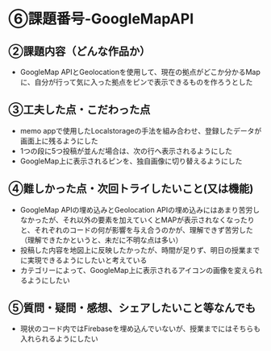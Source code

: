 # ⑥課題番号-GoogleMapAPI

## ②課題内容（どんな作品か）

- GoogleMap APIとGeolocationを使用して、現在の拠点がどこか分かるMapに、自分が行って気に入った拠点をピンで表示できるものを作ろうとした

## ③工夫した点・こだわった点

- memo appで使用したLocalstorageの手法を組み合わせ、登録したデータが画面上に残るようにした
- 1つの段に5つ投稿が並んだ場合は、次の行へ表示されるようにした
- GoogleMap上に表示されるピンを、独自画像に切り替えるようにした

## ④難しかった点・次回トライしたいこと(又は機能)

- GoogleMap APIの埋め込みとGeolocation APIの埋め込みにはあまり苦労しなかったが、それ以外の要素を加えていくとMAPが表示されなくなったりと、それぞれのコードの何が影響を与え合うのかが、理解できず苦労した（理解できたかというと、未だに不明な点は多い）
- 投稿した内容を地図上に反映したかったが、時間が足りず、明日の授業までに実現できるようにしたいと考えている
- カテゴリーによって、GoogleMap上に表示されるアイコンの画像を変えられるようにしたい

## ⑤質問・疑問・感想、シェアしたいこと等なんでも
- 現状のコード内ではFirebaseを埋め込んでいないが、授業までにはそちらも入れられるようにしたい
